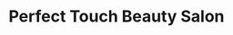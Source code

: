 ---
title: "Perfect Touch Beauty Salon"
url: /clinton/perfect-touch-beauty-salon/
shop: Kosmetik
---